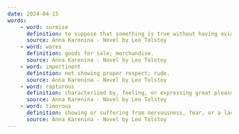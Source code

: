 ```yaml
---
date: 2024-04-15
words:
    - word: surmise
      definition: to suppose that something is true without having evidence to confirm it.
      source: Anna Karenina - Novel by Leo Tolstoy
    - word: wares
      definition: goods for sale; merchandise.
      source: Anna Karenina - Novel by Leo Tolstoy
    - word: impertinent
      definition: not showing proper respect; rude.
      source: Anna Karenina - Novel by Leo Tolstoy
    - word: rapturous
      definition: characterized by, feeling, or expressing great pleasure or enthusiasm.
      source: Anna Karenina - Novel by Leo Tolstoy
    - word: timorous
      definition: showing or suffering from nervousness, fear, or a lack of confidence.
      source: Anna Karenina - Novel by Leo Tolstoy
---
```

